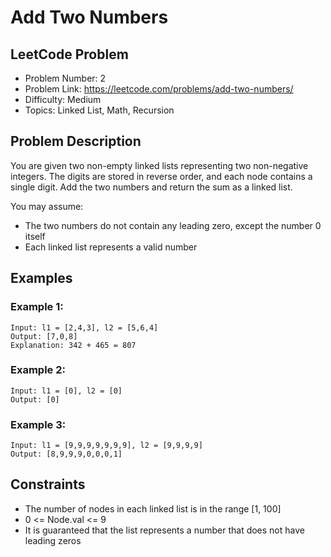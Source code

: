 # Add Two Numbers

## LeetCode Problem
- Problem Number: 2
- Problem Link: https://leetcode.com/problems/add-two-numbers/
- Difficulty: Medium
- Topics: Linked List, Math, Recursion

## Problem Description
You are given two non-empty linked lists representing two non-negative integers. The digits are stored in reverse order, and each node contains a single digit. Add the two numbers and return the sum as a linked list.

You may assume:
- The two numbers do not contain any leading zero, except the number 0 itself
- Each linked list represents a valid number

## Examples

### Example 1:
```
Input: l1 = [2,4,3], l2 = [5,6,4]
Output: [7,0,8]
Explanation: 342 + 465 = 807
```

### Example 2:
```
Input: l1 = [0], l2 = [0]
Output: [0]
```

### Example 3:
```
Input: l1 = [9,9,9,9,9,9,9], l2 = [9,9,9,9]
Output: [8,9,9,9,0,0,0,1]
```

## Constraints
- The number of nodes in each linked list is in the range [1, 100]
- 0 <= Node.val <= 9
- It is guaranteed that the list represents a number that does not have leading zeros